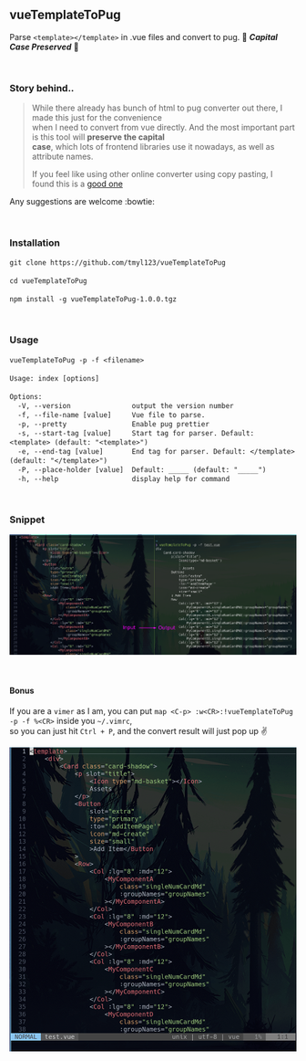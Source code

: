 ## vueTemplateToPug

Parse `<template></template>` in .vue files and convert to pug. :tada: ***Capital Case Preserved*** :tada:

<br>

### Story behind..
>While there already has bunch of html to pug converter out there, I made this just for the convenience \
>when I need to convert from vue directly. And the most important part is this tool will **preserve the capital \
>case**, which lots of frontend libraries use it nowadays, as well as attribute names.
>
>If you feel like using other online converter using copy pasting, I found this is a [good one](https://html2pug.now.sh)


Any suggestions are welcome :bowtie:

<br>


### Installation
```
git clone https://github.com/tmyl123/vueTemplateToPug

cd vueTemplateToPug

npm install -g vueTemplateToPug-1.0.0.tgz
```

<br>


### Usage

```
vueTemplateToPug -p -f <filename>

Usage: index [options]

Options:
  -V, --version               output the version number
  -f, --file-name [value]     Vue file to parse.
  -p, --pretty                Enable pug prettier
  -s, --start-tag [value]     Start tag for parser. Default: <template> (default: "<template>")
  -e, --end-tag [value]       End tag for parser. Default: </template> (default: "</template>")
  -P, --place-holder [value]  Default: _____ (default: "_____")
  -h, --help                  display help for command

```

<br>


### Snippet
![image](https://github.com/tmyl123/vueTemplateToPug/blob/master/snippet.png)

<br>

#### Bonus
If you are a `vimer` as I am, you can put `map <C-p> :w<CR>:!vueTemplateToPug -p -f %<CR>` inside you `~/.vimrc`, \
so you can just hit `Ctrl + P`, and the convert result will just pop up :v:

![image](https://github.com/tmyl123/vueTemplateToPug/blob/master/vim_snippet.gif)

